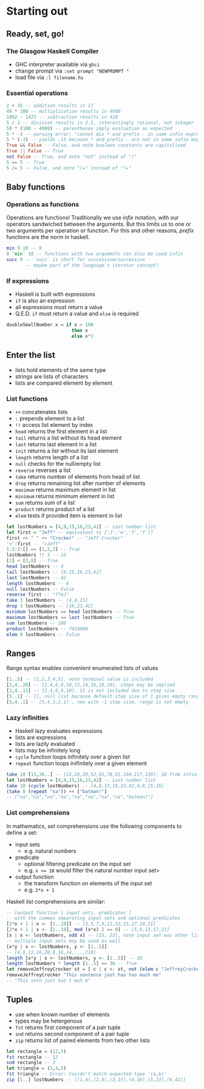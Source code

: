 # Starting out

## Ready, set, go!

### The **G**lasgow **H**askell **C**ompiler

- GHC interpreter available via `ghci`
- change prompt via `:set prompt "NEWPROMPT "`
- load file via `:l filename.hs`

### Essential operations

```haskell
2 + 15 -- addition results in 17
49 * 100 -- multiplication results in 4900
1892 - 1472 -- subtraction results in 420
5 / 2 -- division results in 2.5, interestingly rational, not integer
50 * (100 - 4999) -- parentheses imply evaluation as expected
5 * -3 -- parsing error: "cannot mix * and prefix - in same infix expression"
5 * (-3) -- yields -15 because * and prefix - are not in same infix expression
True && False -- False, and note boolean constants are capitalized
True || False -- True
not False -- True, and note "not" instead of "!"
5 == 5 -- True
5 /= 5 -- False, and note "/=" instead of "!="
```

## Baby functions

### Operations as functions

Operations are functions! Traditionally we use *infix* notation, with our operators sandwiched between the arguments. But this limits us to one or two arguments per operation or function. For this and other reasons, *prefix* functions are the norm in haskell.

```haskell
min 9 10 -- 9
9 `min` 10 -- functions with two arguments can also be used infix
succ 9 -- `succ` is short for successive/successive
       -- maybe part of the language's iterator concept?
```

### If expressions

- Haskell is built with expressions
- `if` is also an expression
- all expressions must return a value
- Q.E.D. `if` must return a value and `else` is required

```haskell
doubleSmallNumber x = if x > 100  
                        then x  
                        else x*2 
```

## Enter the list

- lists hold elements of the same type
- strings are lists of characters
- lists are compared element by element

### List functions

- `++` concatenates lists
- `:` prepends element to a list
- `!!` access list element by index
- `head` returns the first element in a list
- `tail` returns a list without its head element
- `last` returns last element in a list
- `init` returns a list without its last element
- `length` returns length of a list
- `null` checks for the null/empty list
- `reverse` reverses a list
- `take` returns number of elements from head of list
- `drop` returns remaining list after number of elements
- `maximum` returns maximum element in list
- `minimum` returns minimum element in list
- `sum` returns sum of a list
- `product` returns product of a list
- `elem` tests if provided item is element in list

```haskell
let lostNumbers = [4,8,15,16,23,42] -- Lost number list
let first = "Jeff" -- equivalent to ['J','e','f','f']?
first ++ " " ++ "Crocker" -- "Jeff Crocker"
'<':first -- "<Jeff"
1:2:3:[] == [1,2,3] -- True
lostNumbers !! 3 -- 16
[1] < [2,0] -- True
head lostNumbers -- 4
tail lostNumbers -- [8,15,16,23,42]
last lostNumbers -- 42
length lostNumbers -- 6
null lostNumbers -- False
reverse first -- "ffeJ"
take 3 lostNumbers -- [4,8,15]
drop 3 lostNumbers -- [16,23,42]
minimum lostNumbers == head lostNumbers -- True
maximum lostNumbers == last lostNumbers -- True
sum lostNumbers -- 108
product lostNumbers -- 7418880
elem 0 lostNumbers -- False
```

## Ranges

Range syntax enables convenient enumerated lists of values

```haskell
[1..5] -- [1,2,3,4,5], note terminal value is included
[2,4..20] -- [2,4,6,8,10,12,14,16,18,20], steps may be implied
[2,4..11] -- [2,4,6,8,10], 11 is not included due to step size
[5..1] -- [], null list because default step size of 1 gives empty range
[5,4..1] -- [5,4,3,2,1] , now with -1 step size, range is not empty
```

### Lazy infinities

- Haskell lazy evaluates expressions
- lists are expressions
- lists are lazily evaluated
- lists may be infinitely long
- `cycle` function loops infinitely over a given list
- `repeat` function loops inifinitely over a given element

```haskell
take 10 [13,26..] -- [13,26,39,52,65,78,91,104,117,130], 10 from infinite range
let lostNumbers = [4,8,15,16,23,42] -- Lost number list
take 10 (cycle lostNumbers) -- [4,8,15,16,23,42,4,8,15,16]
(take 8 (repeat "na")) ++ ["batman!"]
-- ["na","na","na","na","na","na","na","na","batman!"]
```

### List comprehensions

In mathematics, *set* comprehensions use the following components to define a set:

- input sets
    - e.g. natural numbers
- predicate
    - optional filtering predicate on the input set
    - e.g. `x <= 10` would filter the natural number input set>
- output function
    - the transform function on elements of the input set
    - e.g. `2*x + 1`

Haskell *list* comprehensions are similar:
```haskell
-- [output function | input sets, predicates ]
-- with the commas separating input sets and optional predicates
[2*x + 1 | x <- [1..10]] -- [3,5,7,9,11,13,15,17,19,21]
[2*x + 1 | x <- [1..10], mod (x*x) 2 == 0] -- [5,9,13,17,21]
[x | x <- lostNumbers, odd x] -- [15, 23], note input set was other list
-- multiple input sets may be used as well
[x*y | x <- lostNumbers, y <- [1..5]]
-- [4,8,12,16,20,8,16,24,...,210]
length [x*y | x <- lostNumbers, y <- [1..5]] -- 30
length lostNumbers * length [1..5] == 30 -- True
let removeJeffreyCrocker st = [ c | c <- st, not (elem c "JeffreyCrocker")]
removeJeffreyCrocker "This sentence just has too much me"
-- "This sntn just has t muh m"
```

## Tuples

- use when known number of elements
- types may be hetergenous
- `fst` returns first component of a pair tuple
- `snd` returns second component of a pair tuple
- `zip` returns list of paired elements from two other lists

```haskell
let rectangle = (12,3)
fst rectangle -- 12
snd rectangle -- 3
let triangle = (3,4,5)
fst triangle -- Error: Couldn't match expected type '(a,b)'
zip [1..] lostNumbers -- [(1,4),(2,8),(3,15),(4,16),(5,23),(6,42)]
```